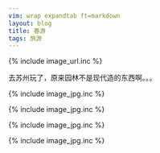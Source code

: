 ```yaml
---
vim: wrap expandtab ft=markdown
layout: blog
title: 春游
tags: 旅游
---
```

{% include image_url.inc %}

去苏州玩了，原来园林不是现代造的东西啊。。。

{% include image_jpg.inc %}

{% include image_jpg.inc %}

{% include image_jpg.inc %}

{% include image_jpg.inc %}
